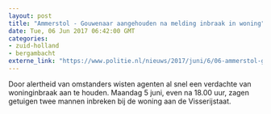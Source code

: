 ```yaml
---
layout: post
title: "Ammerstol - Gouwenaar aangehouden na melding inbraak in woning"
date: Tue, 06 Jun 2017 06:42:00 GMT
categories: 
- zuid-holland 
- bergambacht 
externe_link: "https://www.politie.nl/nieuws/2017/juni/6/06-ammerstol-gouwenaar-aangehouden-na-melding-inbraak-in-woning.html"
---
```


Door alertheid van omstanders wisten agenten al snel een verdachte van woninginbraak aan te houden. Maandag 5 juni, even na 18.00 uur, zagen getuigen twee mannen inbreken bij de woning aan de Visserijstaat.
